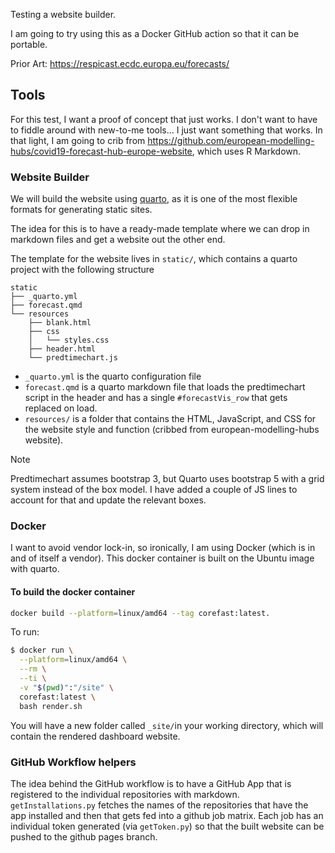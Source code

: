 Testing a website builder. 

I am going to try using this as a Docker GitHub action so that it can be portable.

Prior Art: https://respicast.ecdc.europa.eu/forecasts/



## Tools

For this test, I want a proof of concept that just works. I don't want to have to
fiddle around with new-to-me tools... I just want something that works. In that
light, I am going to crib from https://github.com/european-modelling-hubs/covid19-forecast-hub-europe-website,
which uses R Markdown. 

### Website Builder

We will build the website using [quarto](https://quarto.org), as it is one of the most flexible formats for generating static sites.

The idea for this is to have a ready-made template where we can drop in markdown files and get a website out the other end. 

The template for the website lives in `static/`, which contains a quarto project with the following structure

```
static
├── _quarto.yml
├── forecast.qmd
└── resources
    ├── blank.html
    ├── css
    │   └── styles.css
    ├── header.html
    └── predtimechart.js
```

 - `_quarto.yml` is the quarto configuration file
 - `forecast.qmd` is a quarto markdown file that loads the predtimechart script in the header and has a single `#forecastVis_row` that gets replaced on load.
 - `resources/` is a folder that contains the HTML, JavaScript, and CSS for the website style and function (cribbed from european-modelling-hubs website).

> [!NOTE]
> Predtimechart assumes bootstrap 3, but Quarto uses bootstrap 5 with
> a grid system instead of the box model. I have added a couple of JS lines
> to account for that and update the relevant boxes.


### Docker

I want to avoid vendor lock-in, so ironically, I am using Docker (which is in and of itself a vendor).
This docker container is built on the Ubuntu image with quarto.

#### To build the docker container

```sh
docker build --platform=linux/amd64 --tag corefast:latest.
```

To run:

```sh
$ docker run \
  --platform=linux/amd64 \
  --rm \
  --ti \
  -v "$(pwd)":"/site" \
  corefast:latest \
  bash render.sh
```

You will have a new folder called `_site/`in your working directory, which will
contain the rendered dashboard website.

### GitHub Workflow helpers

The idea behind the GitHub workflow is to have a GitHub App that is registered
to the individual repositories with markdown. `getInstallations.py` fetches the
names of the repositories that have the app installed and then that gets fed 
into a github job matrix. Each job has an individual token generated (via
`getToken.py`) so that the built website can be pushed to the github pages
branch. 
